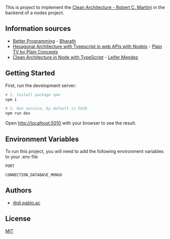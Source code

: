 This is project to implement the [Clean Architecture - Robert C. Martin)](https://www.amazon.com/Clean-Architecture-Craftsmans-Software-Structure/dp/0134494164) in the backend of a nodes project.

## Information sources

- [Better Programming](https://betterprogramming.pub/the-clean-architecture-beginners-guide-e4b7058c1165) - [Bharath](https://medium.bharath-dev.com/)
- [Hexagonal Architecture with Typescript in web APIs with Nodejs](https://www.youtube.com/watch?v=ds7mHECHNj0) - [Plain TV by Plain Concepts](https://www.youtube.com/c/PlainTV)
- [Clean Architecture in Node with TypeScript](https://www.youtube.com/watch?v=497L4-LhvdM) - [Leifer Mendez](https://github.com/leifermendez)

## Getting Started

First, run the development server:

```bash
# 1. Install package npm
npm i

# 2. Run service, by default is 5010
npm run dev
```

Open [http://localhost:5010](http://localhost:5010) with your browser to see the result.

## Environment Variables

To run this project, you will need to add the following environment variables to your .env file

`PORT`

`CONNECTION_DATABASE_MONGO`


## Authors

- [@dj.pablo.ac](https://gitlab.com/dj.pablo.ac)

## License

[MIT](https://choosealicense.com/licenses/mit/)